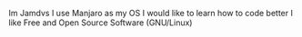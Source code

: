 Im Jamdvs
I use Manjaro as my OS
I would like to learn how to code better
I like Free and Open Source Software (GNU/Linux)
